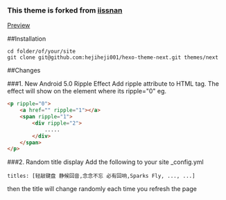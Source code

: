 <!-- ### 本主题修改自[iissnan](https://github.com/iissnan/hexo-theme-next) 的NexT主题 -->
### This theme is forked from [iissnan](https://github.com/iissnan/hexo-theme-next)

[Preview](http://www.fireawayh.com)

##Installation
```Shell
cd folder/of/your/site
git clone git@github.com:hejiheji001/hexo-theme-next.git themes/next
```

##Changes

###1. New Android 5.0 Ripple Effect
Add ripple attribute to HTML tag. The effect will show on the element where its ripple="0"
eg.
```HTML
<p ripple="0">
	<a href="" ripple="1"></a>
	<span ripple="1">
		<div ripple="2">
			.....
		</div>
	</span>
</p>
```

###2. Random title display
Add the following to your site _config.yml
```
titles: [轻敲键盘 静候回音,念念不忘 必有回响,Sparks Fly, ..., ...]
```
then the title will change randomly each time you refresh the page
